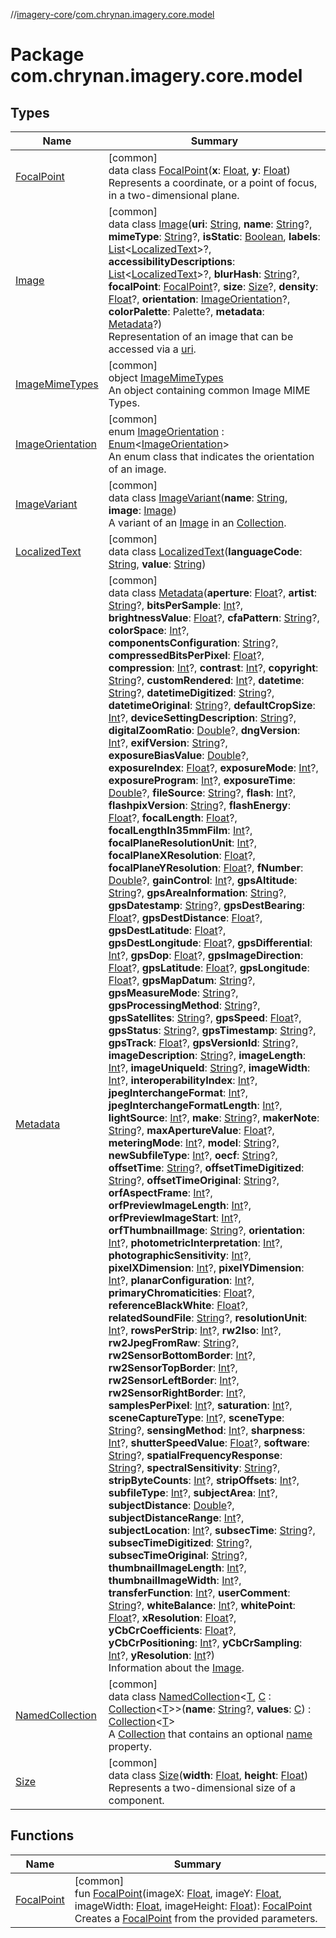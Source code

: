 //[imagery-core](../../index.md)/[com.chrynan.imagery.core.model](index.md)

# Package com.chrynan.imagery.core.model

## Types

| Name | Summary |
|---|---|
| [FocalPoint](-focal-point/index.md) | [common]<br>data class [FocalPoint](-focal-point/index.md)(**x**: [Float](https://kotlinlang.org/api/latest/jvm/stdlib/kotlin/-float/index.html), **y**: [Float](https://kotlinlang.org/api/latest/jvm/stdlib/kotlin/-float/index.html))<br>Represents a coordinate, or a point of focus, in a two-dimensional plane. |
| [Image](-image/index.md) | [common]<br>data class [Image](-image/index.md)(**uri**: [String](https://kotlinlang.org/api/latest/jvm/stdlib/kotlin/-string/index.html), **name**: [String](https://kotlinlang.org/api/latest/jvm/stdlib/kotlin/-string/index.html)?, **mimeType**: [String](https://kotlinlang.org/api/latest/jvm/stdlib/kotlin/-string/index.html)?, **isStatic**: [Boolean](https://kotlinlang.org/api/latest/jvm/stdlib/kotlin/-boolean/index.html), **labels**: [List](https://kotlinlang.org/api/latest/jvm/stdlib/kotlin.collections/-list/index.html)<[LocalizedText](-localized-text/index.md)>?, **accessibilityDescriptions**: [List](https://kotlinlang.org/api/latest/jvm/stdlib/kotlin.collections/-list/index.html)<[LocalizedText](-localized-text/index.md)>?, **blurHash**: [String](https://kotlinlang.org/api/latest/jvm/stdlib/kotlin/-string/index.html)?, **focalPoint**: [FocalPoint](-focal-point/index.md)?, **size**: [Size](-size/index.md)?, **density**: [Float](https://kotlinlang.org/api/latest/jvm/stdlib/kotlin/-float/index.html)?, **orientation**: [ImageOrientation](-image-orientation/index.md)?, **colorPalette**: Palette?, **metadata**: [Metadata](-metadata/index.md)?)<br>Representation of an image that can be accessed via a [uri](-image/uri.md). |
| [ImageMimeTypes](-image-mime-types/index.md) | [common]<br>object [ImageMimeTypes](-image-mime-types/index.md)<br>An object containing common Image MIME Types. |
| [ImageOrientation](-image-orientation/index.md) | [common]<br>enum [ImageOrientation](-image-orientation/index.md) : [Enum](https://kotlinlang.org/api/latest/jvm/stdlib/kotlin/-enum/index.html)<[ImageOrientation](-image-orientation/index.md)> <br>An enum class that indicates the orientation of an image. |
| [ImageVariant](-image-variant/index.md) | [common]<br>data class [ImageVariant](-image-variant/index.md)(**name**: [String](https://kotlinlang.org/api/latest/jvm/stdlib/kotlin/-string/index.html), **image**: [Image](-image/index.md))<br>A variant of an [Image](-image/index.md) in an [Collection](https://kotlinlang.org/api/latest/jvm/stdlib/kotlin.collections/-collection/index.html). |
| [LocalizedText](-localized-text/index.md) | [common]<br>data class [LocalizedText](-localized-text/index.md)(**languageCode**: [String](https://kotlinlang.org/api/latest/jvm/stdlib/kotlin/-string/index.html), **value**: [String](https://kotlinlang.org/api/latest/jvm/stdlib/kotlin/-string/index.html)) |
| [Metadata](-metadata/index.md) | [common]<br>data class [Metadata](-metadata/index.md)(**aperture**: [Float](https://kotlinlang.org/api/latest/jvm/stdlib/kotlin/-float/index.html)?, **artist**: [String](https://kotlinlang.org/api/latest/jvm/stdlib/kotlin/-string/index.html)?, **bitsPerSample**: [Int](https://kotlinlang.org/api/latest/jvm/stdlib/kotlin/-int/index.html)?, **brightnessValue**: [Float](https://kotlinlang.org/api/latest/jvm/stdlib/kotlin/-float/index.html)?, **cfaPattern**: [String](https://kotlinlang.org/api/latest/jvm/stdlib/kotlin/-string/index.html)?, **colorSpace**: [Int](https://kotlinlang.org/api/latest/jvm/stdlib/kotlin/-int/index.html)?, **componentsConfiguration**: [String](https://kotlinlang.org/api/latest/jvm/stdlib/kotlin/-string/index.html)?, **compressedBitsPerPixel**: [Float](https://kotlinlang.org/api/latest/jvm/stdlib/kotlin/-float/index.html)?, **compression**: [Int](https://kotlinlang.org/api/latest/jvm/stdlib/kotlin/-int/index.html)?, **contrast**: [Int](https://kotlinlang.org/api/latest/jvm/stdlib/kotlin/-int/index.html)?, **copyright**: [String](https://kotlinlang.org/api/latest/jvm/stdlib/kotlin/-string/index.html)?, **customRendered**: [Int](https://kotlinlang.org/api/latest/jvm/stdlib/kotlin/-int/index.html)?, **datetime**: [String](https://kotlinlang.org/api/latest/jvm/stdlib/kotlin/-string/index.html)?, **datetimeDigitized**: [String](https://kotlinlang.org/api/latest/jvm/stdlib/kotlin/-string/index.html)?, **datetimeOriginal**: [String](https://kotlinlang.org/api/latest/jvm/stdlib/kotlin/-string/index.html)?, **defaultCropSize**: [Int](https://kotlinlang.org/api/latest/jvm/stdlib/kotlin/-int/index.html)?, **deviceSettingDescription**: [String](https://kotlinlang.org/api/latest/jvm/stdlib/kotlin/-string/index.html)?, **digitalZoomRatio**: [Double](https://kotlinlang.org/api/latest/jvm/stdlib/kotlin/-double/index.html)?, **dngVersion**: [Int](https://kotlinlang.org/api/latest/jvm/stdlib/kotlin/-int/index.html)?, **exifVersion**: [String](https://kotlinlang.org/api/latest/jvm/stdlib/kotlin/-string/index.html)?, **exposureBiasValue**: [Double](https://kotlinlang.org/api/latest/jvm/stdlib/kotlin/-double/index.html)?, **exposureIndex**: [Float](https://kotlinlang.org/api/latest/jvm/stdlib/kotlin/-float/index.html)?, **exposureMode**: [Int](https://kotlinlang.org/api/latest/jvm/stdlib/kotlin/-int/index.html)?, **exposureProgram**: [Int](https://kotlinlang.org/api/latest/jvm/stdlib/kotlin/-int/index.html)?, **exposureTime**: [Double](https://kotlinlang.org/api/latest/jvm/stdlib/kotlin/-double/index.html)?, **fileSource**: [String](https://kotlinlang.org/api/latest/jvm/stdlib/kotlin/-string/index.html)?, **flash**: [Int](https://kotlinlang.org/api/latest/jvm/stdlib/kotlin/-int/index.html)?, **flashpixVersion**: [String](https://kotlinlang.org/api/latest/jvm/stdlib/kotlin/-string/index.html)?, **flashEnergy**: [Float](https://kotlinlang.org/api/latest/jvm/stdlib/kotlin/-float/index.html)?, **focalLength**: [Float](https://kotlinlang.org/api/latest/jvm/stdlib/kotlin/-float/index.html)?, **focalLengthIn35mmFilm**: [Int](https://kotlinlang.org/api/latest/jvm/stdlib/kotlin/-int/index.html)?, **focalPlaneResolutionUnit**: [Int](https://kotlinlang.org/api/latest/jvm/stdlib/kotlin/-int/index.html)?, **focalPlaneXResolution**: [Float](https://kotlinlang.org/api/latest/jvm/stdlib/kotlin/-float/index.html)?, **focalPlaneYResolution**: [Float](https://kotlinlang.org/api/latest/jvm/stdlib/kotlin/-float/index.html)?, **fNumber**: [Double](https://kotlinlang.org/api/latest/jvm/stdlib/kotlin/-double/index.html)?, **gainControl**: [Int](https://kotlinlang.org/api/latest/jvm/stdlib/kotlin/-int/index.html)?, **gpsAltitude**: [String](https://kotlinlang.org/api/latest/jvm/stdlib/kotlin/-string/index.html)?, **gpsAreaInformation**: [String](https://kotlinlang.org/api/latest/jvm/stdlib/kotlin/-string/index.html)?, **gpsDatestamp**: [String](https://kotlinlang.org/api/latest/jvm/stdlib/kotlin/-string/index.html)?, **gpsDestBearing**: [Float](https://kotlinlang.org/api/latest/jvm/stdlib/kotlin/-float/index.html)?, **gpsDestDistance**: [Float](https://kotlinlang.org/api/latest/jvm/stdlib/kotlin/-float/index.html)?, **gpsDestLatitude**: [Float](https://kotlinlang.org/api/latest/jvm/stdlib/kotlin/-float/index.html)?, **gpsDestLongitude**: [Float](https://kotlinlang.org/api/latest/jvm/stdlib/kotlin/-float/index.html)?, **gpsDifferential**: [Int](https://kotlinlang.org/api/latest/jvm/stdlib/kotlin/-int/index.html)?, **gpsDop**: [Float](https://kotlinlang.org/api/latest/jvm/stdlib/kotlin/-float/index.html)?, **gpsImageDirection**: [Float](https://kotlinlang.org/api/latest/jvm/stdlib/kotlin/-float/index.html)?, **gpsLatitude**: [Float](https://kotlinlang.org/api/latest/jvm/stdlib/kotlin/-float/index.html)?, **gpsLongitude**: [Float](https://kotlinlang.org/api/latest/jvm/stdlib/kotlin/-float/index.html)?, **gpsMapDatum**: [String](https://kotlinlang.org/api/latest/jvm/stdlib/kotlin/-string/index.html)?, **gpsMeasureMode**: [String](https://kotlinlang.org/api/latest/jvm/stdlib/kotlin/-string/index.html)?, **gpsProcessingMethod**: [String](https://kotlinlang.org/api/latest/jvm/stdlib/kotlin/-string/index.html)?, **gpsSatellites**: [String](https://kotlinlang.org/api/latest/jvm/stdlib/kotlin/-string/index.html)?, **gpsSpeed**: [Float](https://kotlinlang.org/api/latest/jvm/stdlib/kotlin/-float/index.html)?, **gpsStatus**: [String](https://kotlinlang.org/api/latest/jvm/stdlib/kotlin/-string/index.html)?, **gpsTimestamp**: [String](https://kotlinlang.org/api/latest/jvm/stdlib/kotlin/-string/index.html)?, **gpsTrack**: [Float](https://kotlinlang.org/api/latest/jvm/stdlib/kotlin/-float/index.html)?, **gpsVersionId**: [String](https://kotlinlang.org/api/latest/jvm/stdlib/kotlin/-string/index.html)?, **imageDescription**: [String](https://kotlinlang.org/api/latest/jvm/stdlib/kotlin/-string/index.html)?, **imageLength**: [Int](https://kotlinlang.org/api/latest/jvm/stdlib/kotlin/-int/index.html)?, **imageUniqueId**: [String](https://kotlinlang.org/api/latest/jvm/stdlib/kotlin/-string/index.html)?, **imageWidth**: [Int](https://kotlinlang.org/api/latest/jvm/stdlib/kotlin/-int/index.html)?, **interoperabilityIndex**: [Int](https://kotlinlang.org/api/latest/jvm/stdlib/kotlin/-int/index.html)?, **jpegInterchangeFormat**: [Int](https://kotlinlang.org/api/latest/jvm/stdlib/kotlin/-int/index.html)?, **jpegInterchangeFormatLength**: [Int](https://kotlinlang.org/api/latest/jvm/stdlib/kotlin/-int/index.html)?, **lightSource**: [Int](https://kotlinlang.org/api/latest/jvm/stdlib/kotlin/-int/index.html)?, **make**: [String](https://kotlinlang.org/api/latest/jvm/stdlib/kotlin/-string/index.html)?, **makerNote**: [String](https://kotlinlang.org/api/latest/jvm/stdlib/kotlin/-string/index.html)?, **maxApertureValue**: [Float](https://kotlinlang.org/api/latest/jvm/stdlib/kotlin/-float/index.html)?, **meteringMode**: [Int](https://kotlinlang.org/api/latest/jvm/stdlib/kotlin/-int/index.html)?, **model**: [String](https://kotlinlang.org/api/latest/jvm/stdlib/kotlin/-string/index.html)?, **newSubfileType**: [Int](https://kotlinlang.org/api/latest/jvm/stdlib/kotlin/-int/index.html)?, **oecf**: [String](https://kotlinlang.org/api/latest/jvm/stdlib/kotlin/-string/index.html)?, **offsetTime**: [String](https://kotlinlang.org/api/latest/jvm/stdlib/kotlin/-string/index.html)?, **offsetTimeDigitized**: [String](https://kotlinlang.org/api/latest/jvm/stdlib/kotlin/-string/index.html)?, **offsetTimeOriginal**: [String](https://kotlinlang.org/api/latest/jvm/stdlib/kotlin/-string/index.html)?, **orfAspectFrame**: [Int](https://kotlinlang.org/api/latest/jvm/stdlib/kotlin/-int/index.html)?, **orfPreviewImageLength**: [Int](https://kotlinlang.org/api/latest/jvm/stdlib/kotlin/-int/index.html)?, **orfPreviewImageStart**: [Int](https://kotlinlang.org/api/latest/jvm/stdlib/kotlin/-int/index.html)?, **orfThumbnailImage**: [String](https://kotlinlang.org/api/latest/jvm/stdlib/kotlin/-string/index.html)?, **orientation**: [Int](https://kotlinlang.org/api/latest/jvm/stdlib/kotlin/-int/index.html)?, **photometricInterpretation**: [Int](https://kotlinlang.org/api/latest/jvm/stdlib/kotlin/-int/index.html)?, **photographicSensitivity**: [Int](https://kotlinlang.org/api/latest/jvm/stdlib/kotlin/-int/index.html)?, **pixelXDimension**: [Int](https://kotlinlang.org/api/latest/jvm/stdlib/kotlin/-int/index.html)?, **pixelYDimension**: [Int](https://kotlinlang.org/api/latest/jvm/stdlib/kotlin/-int/index.html)?, **planarConfiguration**: [Int](https://kotlinlang.org/api/latest/jvm/stdlib/kotlin/-int/index.html)?, **primaryChromaticities**: [Float](https://kotlinlang.org/api/latest/jvm/stdlib/kotlin/-float/index.html)?, **referenceBlackWhite**: [Float](https://kotlinlang.org/api/latest/jvm/stdlib/kotlin/-float/index.html)?, **relatedSoundFile**: [String](https://kotlinlang.org/api/latest/jvm/stdlib/kotlin/-string/index.html)?, **resolutionUnit**: [Int](https://kotlinlang.org/api/latest/jvm/stdlib/kotlin/-int/index.html)?, **rowsPerStrip**: [Int](https://kotlinlang.org/api/latest/jvm/stdlib/kotlin/-int/index.html)?, **rw2Iso**: [Int](https://kotlinlang.org/api/latest/jvm/stdlib/kotlin/-int/index.html)?, **rw2JpegFromRaw**: [String](https://kotlinlang.org/api/latest/jvm/stdlib/kotlin/-string/index.html)?, **rw2SensorBottomBorder**: [Int](https://kotlinlang.org/api/latest/jvm/stdlib/kotlin/-int/index.html)?, **rw2SensorTopBorder**: [Int](https://kotlinlang.org/api/latest/jvm/stdlib/kotlin/-int/index.html)?, **rw2SensorLeftBorder**: [Int](https://kotlinlang.org/api/latest/jvm/stdlib/kotlin/-int/index.html)?, **rw2SensorRightBorder**: [Int](https://kotlinlang.org/api/latest/jvm/stdlib/kotlin/-int/index.html)?, **samplesPerPixel**: [Int](https://kotlinlang.org/api/latest/jvm/stdlib/kotlin/-int/index.html)?, **saturation**: [Int](https://kotlinlang.org/api/latest/jvm/stdlib/kotlin/-int/index.html)?, **sceneCaptureType**: [Int](https://kotlinlang.org/api/latest/jvm/stdlib/kotlin/-int/index.html)?, **sceneType**: [String](https://kotlinlang.org/api/latest/jvm/stdlib/kotlin/-string/index.html)?, **sensingMethod**: [Int](https://kotlinlang.org/api/latest/jvm/stdlib/kotlin/-int/index.html)?, **sharpness**: [Int](https://kotlinlang.org/api/latest/jvm/stdlib/kotlin/-int/index.html)?, **shutterSpeedValue**: [Float](https://kotlinlang.org/api/latest/jvm/stdlib/kotlin/-float/index.html)?, **software**: [String](https://kotlinlang.org/api/latest/jvm/stdlib/kotlin/-string/index.html)?, **spatialFrequencyResponse**: [String](https://kotlinlang.org/api/latest/jvm/stdlib/kotlin/-string/index.html)?, **spectralSensitivity**: [String](https://kotlinlang.org/api/latest/jvm/stdlib/kotlin/-string/index.html)?, **stripByteCounts**: [Int](https://kotlinlang.org/api/latest/jvm/stdlib/kotlin/-int/index.html)?, **stripOffsets**: [Int](https://kotlinlang.org/api/latest/jvm/stdlib/kotlin/-int/index.html)?, **subfileType**: [Int](https://kotlinlang.org/api/latest/jvm/stdlib/kotlin/-int/index.html)?, **subjectArea**: [Int](https://kotlinlang.org/api/latest/jvm/stdlib/kotlin/-int/index.html)?, **subjectDistance**: [Double](https://kotlinlang.org/api/latest/jvm/stdlib/kotlin/-double/index.html)?, **subjectDistanceRange**: [Int](https://kotlinlang.org/api/latest/jvm/stdlib/kotlin/-int/index.html)?, **subjectLocation**: [Int](https://kotlinlang.org/api/latest/jvm/stdlib/kotlin/-int/index.html)?, **subsecTime**: [String](https://kotlinlang.org/api/latest/jvm/stdlib/kotlin/-string/index.html)?, **subsecTimeDigitized**: [String](https://kotlinlang.org/api/latest/jvm/stdlib/kotlin/-string/index.html)?, **subsecTimeOriginal**: [String](https://kotlinlang.org/api/latest/jvm/stdlib/kotlin/-string/index.html)?, **thumbnailImageLength**: [Int](https://kotlinlang.org/api/latest/jvm/stdlib/kotlin/-int/index.html)?, **thumbnailImageWidth**: [Int](https://kotlinlang.org/api/latest/jvm/stdlib/kotlin/-int/index.html)?, **transferFunction**: [Int](https://kotlinlang.org/api/latest/jvm/stdlib/kotlin/-int/index.html)?, **userComment**: [String](https://kotlinlang.org/api/latest/jvm/stdlib/kotlin/-string/index.html)?, **whiteBalance**: [Int](https://kotlinlang.org/api/latest/jvm/stdlib/kotlin/-int/index.html)?, **whitePoint**: [Float](https://kotlinlang.org/api/latest/jvm/stdlib/kotlin/-float/index.html)?, **xResolution**: [Float](https://kotlinlang.org/api/latest/jvm/stdlib/kotlin/-float/index.html)?, **yCbCrCoefficients**: [Float](https://kotlinlang.org/api/latest/jvm/stdlib/kotlin/-float/index.html)?, **yCbCrPositioning**: [Int](https://kotlinlang.org/api/latest/jvm/stdlib/kotlin/-int/index.html)?, **yCbCrSampling**: [Int](https://kotlinlang.org/api/latest/jvm/stdlib/kotlin/-int/index.html)?, **yResolution**: [Int](https://kotlinlang.org/api/latest/jvm/stdlib/kotlin/-int/index.html)?)<br>Information about the [Image](-image/index.md). |
| [NamedCollection](-named-collection/index.md) | [common]<br>data class [NamedCollection](-named-collection/index.md)<[T](-named-collection/index.md), [C](-named-collection/index.md) : [Collection](https://kotlinlang.org/api/latest/jvm/stdlib/kotlin.collections/-collection/index.html)<[T](-named-collection/index.md)>>(**name**: [String](https://kotlinlang.org/api/latest/jvm/stdlib/kotlin/-string/index.html)?, **values**: [C](-named-collection/index.md)) : [Collection](https://kotlinlang.org/api/latest/jvm/stdlib/kotlin.collections/-collection/index.html)<[T](-named-collection/index.md)> <br>A [Collection](https://kotlinlang.org/api/latest/jvm/stdlib/kotlin.collections/-collection/index.html) that contains an optional [name](-named-collection/name.md) property. |
| [Size](-size/index.md) | [common]<br>data class [Size](-size/index.md)(**width**: [Float](https://kotlinlang.org/api/latest/jvm/stdlib/kotlin/-float/index.html), **height**: [Float](https://kotlinlang.org/api/latest/jvm/stdlib/kotlin/-float/index.html))<br>Represents a two-dimensional size of a component. |

## Functions

| Name | Summary |
|---|---|
| [FocalPoint](-focal-point.md) | [common]<br>fun [FocalPoint](-focal-point.md)(imageX: [Float](https://kotlinlang.org/api/latest/jvm/stdlib/kotlin/-float/index.html), imageY: [Float](https://kotlinlang.org/api/latest/jvm/stdlib/kotlin/-float/index.html), imageWidth: [Float](https://kotlinlang.org/api/latest/jvm/stdlib/kotlin/-float/index.html), imageHeight: [Float](https://kotlinlang.org/api/latest/jvm/stdlib/kotlin/-float/index.html)): [FocalPoint](-focal-point/index.md)<br>Creates a [FocalPoint](-focal-point/index.md) from the provided parameters. |
